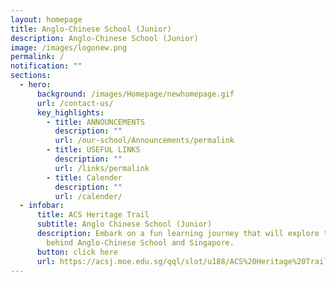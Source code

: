 ```yaml
---
layout: homepage
title: Anglo-Chinese School (Junior)
description: Anglo-Chinese School (Junior)
image: /images/logonew.png
permalink: /
notification: ""
sections:
  - hero:
      background: /images/Homepage/newhomepage.gif
      url: /contact-us/
      key_highlights:
        - title: ANNOUNCEMENTS
          description: ""
          url: /our-school/Announcements/permalink
        - title: USEFUL LINKS
          description: ""
          url: /links/permalink
        - title: Calender
          description: ""
          url: /calender/
  - infobar:
      title: ACS Heritage Trail
      subtitle: Anglo Chinese School (Junior)
      description: Embark on a fun learning journey that will explore the rich history
        behind Anglo-Chinese School and Singapore.
      button: click here
      url: https://acsj.moe.edu.sg/qql/slot/u188/ACS%20Heritage%20Trail/ACS/index.html
---
```

